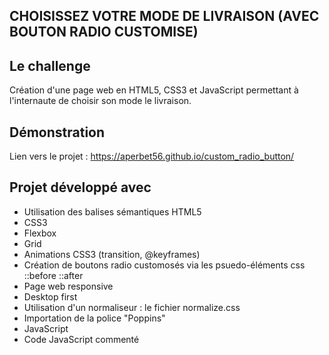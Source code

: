 ## CHOISISSEZ VOTRE MODE DE LIVRAISON (AVEC BOUTON RADIO CUSTOMISE)

## Le challenge

Création d'une page web en HTML5, CSS3 et JavaScript permettant à l'internaute de choisir son mode le livraison.

## Démonstration

Lien vers le projet : https://aperbet56.github.io/custom_radio_button/

## Projet développé avec

- Utilisation des balises sémantiques HTML5
- CSS3
- Flexbox
- Grid
- Animations CSS3 (transition, @keyframes)
- Création de boutons radio customosés via les psuedo-éléments css ::before ::after
- Page web responsive
- Desktop first
- Utilisation d'un normaliseur : le fichier normalize.css
- Importation de la police "Poppins"
- JavaScript
- Code JavaScript commenté
